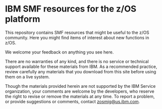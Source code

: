 IBM SMF resources for the z/OS platform
=================================================

This repository contains SMF resources that might be useful to the z/OS community. Here you might find items of interest about new functions in z/OS. 

We welcome your feedback on anything you see here. 

There are no warranties of any kind, and there is no service or technical support available for these materials from IBM. As a recommended practice, review carefully any materials that you download from this site before using them on a live system.

Though the materials provided herein are not supported by the IBM Service organization, your comments are welcome by the developers, who reserve the right to revise or remove the materials at any time. To report a problem, or provide suggestions or comments, contact zosmig@us.ibm.com.